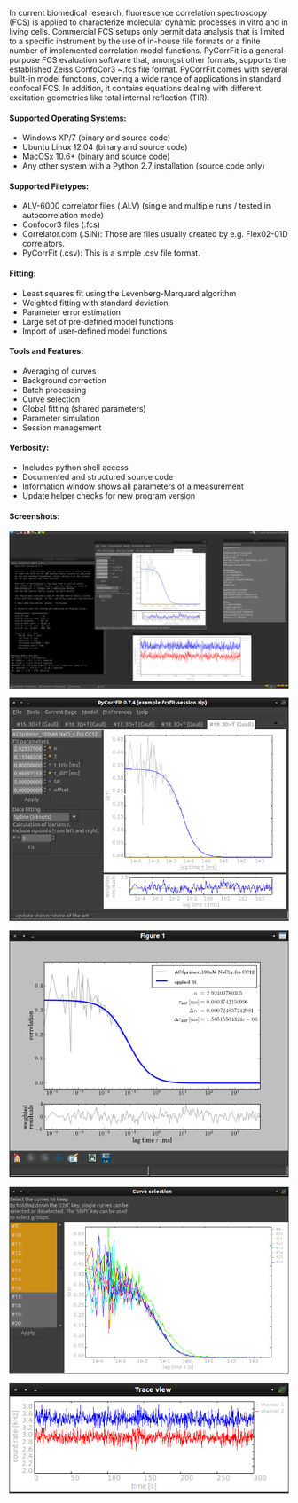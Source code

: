 ﻿In current biomedical research, fluorescence correlation spectroscopy (FCS) is  applied
to characterize molecular dynamic processes in vitro and in living cells.  Commercial
FCS setups only permit data analysis that is limited to  a specific instrument by
the use of in-house file formats or a  finite number of implemented correlation
model functions. PyCorrFit is a general-purpose FCS evaluation software that,
amongst other formats, supports the established Zeiss ConfoCor3 ~.fcs  file format.
PyCorrFit comes with several built-in model functions, covering a wide range of
applications in standard confocal FCS. In addition, it contains equations dealing
with different excitation geometries like total internal reflection (TIR).

#### Supported Operating Systems:
- Windows XP/7 (binary and source code)  
- Ubuntu Linux 12.04 (binary and source code) 
- MacOSx 10.6+ (binary and source code) 
- Any other system with a Python 2.7 installation (source code only) 

#### Supported Filetypes:
- ALV-6000 correlator files (.ALV) (single and multiple runs / tested in autocorrelation mode) 
- Confocor3 files (.fcs)
- Correlator.com (.SIN): Those are files usually created by e.g. Flex02-01D correlators.
- PyCorrFit (.csv): This is a simple .csv file format.        

#### Fitting:
- Least squares fit using the Levenberg-Marquard algorithm
- Weighted fitting with standard deviation
- Parameter error estimation 
- Large set of pre-defined model functions 
- Import of user-defined model functions 

#### Tools and Features:
- Averaging of curves
- Background correction
- Batch processing
- Curve selection
- Global fitting (shared parameters)
- Parameter simulation
- Session management

#### Verbosity:
- Includes python shell access
- Documented and structured source code
- Information window shows all parameters of a measurement
- Update helper checks for new program version

#### Screenshots:



[ ![scrot](./images/Screenshot_Desktop.png) ](./images/Screenshot_Desktop.png "Desktop")


[ ![scrot](./images/Screenshot_Main.png) ](./images/Screenshot_Main.png "Background correction")

[ ![scrot](./images/Screenshot_Graphics_output.png) ](./images/Screenshot_Graphics_output.png "Graphics  output  (matplotlib)")

[ ![scrot](./images/Screenshot_Select_curves.png) ](./images/Screenshot_Select_curves.png "Curve  selection")

[ ![scrot](./images/Screenshot_Trace_view.png) ](./images/Screenshot_Trace_view.png "Trace  view")
